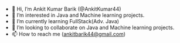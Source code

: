 - 👋 Hi, I’m Ankit Kumar Barik (@AnkitKumar44)
- 👀 I’m interested in Java and Machine learning projects. 
- 🌱 I’m currently learning FullStack(Adv. Java) 
- 💞️ I’m looking to collaborate on Java and Machine learning projects.
- 📫 How to reach me (ankitbarik44@gmail.com)

<!---
AnkitKumar44/AnkitKumar44 is a ✨ special ✨ repository because its `README.md` (this file) appears on your GitHub profile.
You can click the Preview link to take a look at your changes.
--->
